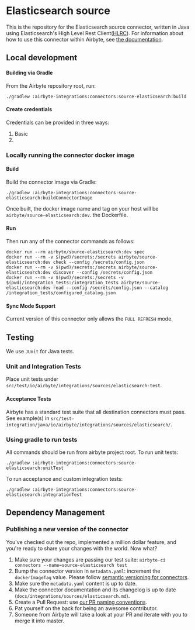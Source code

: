 # Elasticsearch source

This is the repository for the Elasticsearch source connector, written in Java using Elasticsearch's High Level Rest Client([HLRC](https://www.elastic.co/guide/en/elasticsearch/client/java-rest/current/java-rest-high.html)).
For information about how to use this connector within Airbyte, see [the documentation](https://docs.airbyte.io/integrations/sources/elasticsearch).

## Local development

#### Building via Gradle

From the Airbyte repository root, run:

```
./gradlew :airbyte-integrations:connectors:source-elasticsearch:build
```

#### Create credentials

Credentials can be provided in three ways:

1. Basic
2.

### Locally running the connector docker image

#### Build

Build the connector image via Gradle:

```
./gradlew :airbyte-integrations:connectors:source-elasticsearch:buildConnectorImage
```

Once built, the docker image name and tag on your host will be `airbyte/source-elasticsearch:dev`.
the Dockerfile.

#### Run

Then run any of the connector commands as follows:

```
docker run --rm airbyte/source-elasticsearch:dev spec
docker run --rm -v $(pwd)/secrets:/secrets airbyte/source-elasticsearch:dev check --config /secrets/config.json
docker run --rm -v $(pwd)/secrets:/secrets airbyte/source-elasticsearch:dev discover --config /secrets/config.json
docker run --rm -v $(pwd)/secrets:/secrets -v $(pwd)/integration_tests:/integration_tests airbyte/source-elasticsearch:dev read --config /secrets/config.json --catalog /integration_tests/configured_catalog.json
```

#### Sync Mode Support

Current version of this connector only allows the `FULL REFRESH` mode.

## Testing

We use `JUnit` for Java tests.

### Unit and Integration Tests

Place unit tests under `src/test/io/airbyte/integrations/sources/elasticsearch-test`.

#### Acceptance Tests

Airbyte has a standard test suite that all destination connectors must pass. See example(s) in
`src/test-integration/java/io/airbyte/integrations/sources/elasticsearch/`.

### Using gradle to run tests

All commands should be run from airbyte project root.
To run unit tests:

```
./gradlew :airbyte-integrations:connectors:source-elasticsearch:unitTest
```

To run acceptance and custom integration tests:

```
./gradlew :airbyte-integrations:connectors:source-elasticsearch:integrationTest
```

## Dependency Management

### Publishing a new version of the connector

You've checked out the repo, implemented a million dollar feature, and you're ready to share your changes with the world. Now what?

1. Make sure your changes are passing our test suite: `airbyte-ci connectors --name=source-elasticsearch test`
2. Bump the connector version in `metadata.yaml`: increment the `dockerImageTag` value. Please follow [semantic versioning for connectors](https://docs.airbyte.com/contributing-to-airbyte/resources/pull-requests-handbook/#semantic-versioning-for-connectors).
3. Make sure the `metadata.yaml` content is up to date.
4. Make the connector documentation and its changelog is up to date (`docs/integrations/sources/elasticsearch.md`).
5. Create a Pull Request: use [our PR naming conventions](https://docs.airbyte.com/contributing-to-airbyte/resources/pull-requests-handbook/#pull-request-title-convention).
6. Pat yourself on the back for being an awesome contributor.
7. Someone from Airbyte will take a look at your PR and iterate with you to merge it into master.
